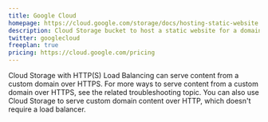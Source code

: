 ```yaml
---
title: Google Cloud
homepage: https://cloud.google.com/storage/docs/hosting-static-website
description: Cloud Storage bucket to host a static website for a domain you own.
twitter: googlecloud
freeplan: true
pricing: https://cloud.google.com/pricing
---
```


Cloud Storage with HTTP(S) Load Balancing can serve content from a custom domain over HTTPS. For more ways to serve content from a custom domain over HTTPS, see the related troubleshooting topic. You can also use Cloud Storage to serve custom domain content over HTTP, which doesn't require a load balancer.
